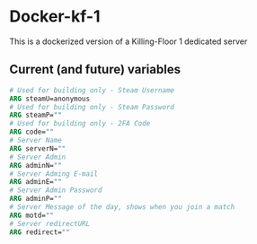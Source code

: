 # Docker-kf-1

This is a dockerized version of a Killing-Floor 1 dedicated server

## Current (and future) variables

```Dockerfile
# Used for building only - Steam Username
ARG steamU=anonymous
# Used for building only - Steam Password
ARG steamP=""
# Used for building only - 2FA Code
ARG code=""
# Server Name
ARG serverN=""
# Server Admin
ARG adminN=""
# Server Adming E-mail
ARG adminE=""
# Server Admin Password
ARG adminP=""
# Server Message of the day, shows when you join a match
ARG motd=""
# Server redirectURL
ARG redirect=""
```
